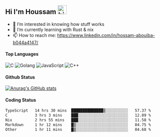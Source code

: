 ## Hi I'm Houssam <img src="https://user-images.githubusercontent.com/1303154/88677602-1635ba80-d120-11ea-84d8-d263ba5fc3c0.gif" width="28px" alt="hi">

- 👀 I’m interested in knowing how stuff works
- 🔭 I’m currently learning with Rust & nix
- 📫 How to reach me: https://www.linkedin.com/in/hossam-abouiba-b044a4147/

#### Top Languages

![C](https://img.shields.io/badge/c-%2300599C.svg?style=for-the-badge&logo=c&logoColor=white)
![Golang](https://img.shields.io/badge/go-blue?style=for-the-badge&logo=Goland)
![JavaScript](https://img.shields.io/badge/javascript-%23323330.svg?style=for-the-badge&logo=javascript&logoColor=%23F7DF1E)
![C++](https://img.shields.io/badge/C%2B%2B-blue?style=for-the-badge&logo=C%2B%2B)


#### Github Status
[![Anurag's GitHub stats](https://github-readme-stats.vercel.app/api?username=0xhoussam&theme=tokyonight)](https://github.com/anuraghazra/github-readme-stats)

#### Coding Status
<!--START_SECTION:waka-->

```txt
TypeScript   14 hrs 30 mins  ██████████████▒░░░░░░░░░░   57.37 %
C            3 hrs 3 mins    ███░░░░░░░░░░░░░░░░░░░░░░   12.09 %
Nix          2 hrs 55 mins   ███░░░░░░░░░░░░░░░░░░░░░░   11.58 %
Markdown     1 hr 12 mins    █▒░░░░░░░░░░░░░░░░░░░░░░░   04.75 %
Other        1 hr 11 mins    █▒░░░░░░░░░░░░░░░░░░░░░░░   04.68 %
```

<!--END_SECTION:waka-->
